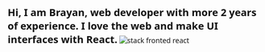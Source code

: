<p
      style="
        font-family: system-ui, -apple-system, BlinkMacSystemFont, 'Segoe UI',
          Roboto, Oxygen, Ubuntu, Cantarell, 'Open Sans', 'Helvetica Neue',
          sans-serif;
        color: #131313;
      "
    >
      <span style="text-align: center; font-size: 20px; font-weight: 600"
        >Hi, I am Brayan, web developer with more 2 years of experience. I love
        the web and make UI interfaces with React.</span
      >
      <img
        src="https://media.licdn.com/dms/image/D4E16AQEMABgTPf0OcQ/profile-displaybackgroundimage-shrink_350_1400/0/1673704844202?e=1679529600&v=beta&t=XHOeIiS9l0PkxgI4HiWdkUJRRfjjKCBGRg2swiqauuM"
        alt="stack fronted react"
      />
    </p>
